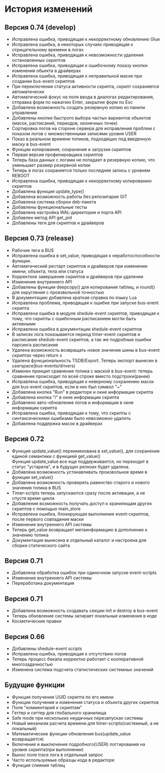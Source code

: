 # История изменений

## Версия 0.74 (develop)

* Исправлена ошибка, приводящая к некорректному обновлению Glue
* Исправлена ошибка, в некоторых случаях приводящая к отрицательному времени в логах
* Исправлена ошибка, приводящая к невозможности удаления остановленных скриптов
* Исправлена ошибка, приводящая к ошибочному показу кнопки изменения обьекта в драйверах
* Исправлена ошибка, приводящая к неправильной маске при создании bus-event скриптов
* При переключении статуса активности скрипта, скрипт сохраняется автоматически
* Автоматический фокус на поля ввода в диалогах редактирования, отправка форм по нажатию Enter, закрытие форм по Esc
* Добавлена возможность создать резервную копию из панели управления
* Добавлены кнопки быстрого выбора частых вариантов обьектов (масок, расписаний, периодов, оконечных точек)
* Сортировка логов на стороне сервера для исправления проблем с показом логов с множественными записями уровня USER
* Показ в реальном времени топиков, подходящих под введенную маску в bus-event
* Функции копирования, сохранения и загрузки скриптов
* Первая версия профилировщика скриптов
* Теперь база данных с логами не попадает в резервную копию, что уменьшает размер резервной копии
* Теперь в логах сохраняется только последняя запись с уровнем REBOOT
* Исправлена ошибка, приводящая к некорректному копированию скриптов
* Добавлена функция update_type()
* Добавлена возможность работы без репозитария GIT
* Добавлена система сборки deb-пакета
* Добавлены функциональные тесты
* Добавлена настройка WAL-директории и порта API
* Добавлен метод API get_pid
* Добавлены теги для скриптов и драйверов 


## Версия 0.73 (release)

* Рабочие теги в BUS
* Исправлена ошибка в set_value, приводящая к неработоспособности функции.
* Автоматический рестарт скриптов и драйверов при изменении имени, объекта, тела или статуса
* Корректное завершение скриптов и драйверов при удалении
* Изменение внутреннего API 
* Добавлены функции deepcopy() для копирования таблиц, и round() для округления с произвольной точностью
* В документацию добавлена краткая справка по языку Lua
* Исправлена проблема, приводящая к ошибке при запуске bus-event скрипта
* Исправлена ошибка в модуле shedule-event скриптов, приводящая к тому, что скрипты с ошибочным расписанием могли быть активными
* Исправлена ошибка в документации shedule-event скриптов
* В записях лога показывается период timer-event скриптов и расписание shedule-event скриптов, а так же подробные ошибки парсинга расписания
* Удалена возможность возвращать новое значение шины в bus-event скриптах через return x
* Удалена функциональность TSDB/Export. Теперь экспорт вынесен в userspace(bus-events/drivers)
* Изменен принцип сравнения топика с маской в bus-event: теперь сравнение происходит по всей строке вместо подстроки(ранее)
* Исправлена ошибка, приводящая к неверному сохранению масок для bus-event скриптов, если в них был символ "+"
* Добавлена кнопка "Run" в редакторе и окне информации скрипта
* Добавлена кнопка "i" в окне информации скрипта
* Добавлено авто-обновление логов и информации в окне информации скрипта
* Исправлена ошибка, приводящая к тому, что скрипты с синтаксическими ошибками было невозможно удалить
* Добавлена поддержка масок в драйверах

## Версия 0.72

* Функция update_value() переименована в set_value(), для сохранения единой семантики с функцией get_value()  
Функция update_value все еще поддерживается, но переходит в статус "устарела", и в будущих релизах будет удалена. 
* Добавлена возможность устанавливать произвольное время в функции set_value()
* Добавлена возможность проверять равенство старого и нового значения топика в BUS
* Timer-scripts теперь запускаются сразу после активации, а не спустя время цикла
* Добавления возможность получать доступ к хранилищам других скриптов с помощью main_store
* Исправлена ошибка, блокирующая выполнение event-скриптов, после первого совпадения маски
* Изменение внутреннего API системы
* Теперь get_value возвращает метаинформацию в дополнение к значению топика
* Документация вынесена в отдельный каталог и настроена для сборки статического сайта

## Версия 0.71

* Добавлена обработка ошибок при одиночном запуске event-scripts
* Изменение внутреннего API системы
* Переработана документация

## Версия 0.71

* Добавлена возможность создавать секции init и destroy в bus-event
* Теперь обновление системы затирает локальные изменения в коде
* Косметические правки

## Версия 0.66

* Добавлены shedule-event scripts
* Исправлена ошибка, приводящая к отсутствию логов
* Теперь процесс бекапа корректно работает с кооперативной многозадачностью
* Изменена система подсчета статистических системных значений


## Будущие функции
* Функция получения UUID скрипта по его имени
* Функции получения и изменения статуса и объекта других скриптов
* Поле "комментарий к скриптам"
* Геттер и сеттер для глобального хранилища
* Safe mode при нескольких неудачных перезапусках системы
* Новый механизм расчета времени для timer-scripts(системный, а не локальный)
* Математические функции обновления bus(update_value возвращается)
* Включение и выключение подробного(USER) логгирования на уровне скрипта(при выполнении)
* Вынос поле trace лога в отдельный запрос
* Часто используемые образцы кода в редакторе
* Функция слияния таблиц
